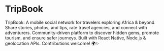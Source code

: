 # TripBook

TripBook: A mobile social network for travelers exploring Africa &amp; beyond. Share stories,
photos, and tips, rate travel agencies, and connect with adventurers. Community-driven platform to
discover hidden gems, promote tourism, and ensure safer journeys. Built with React Native, Node.js
&amp; geolocation APIs. Contributions welcome! 🌍✨